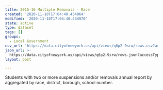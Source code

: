 ```yaml
---
title: 2015-16 Multiple Removals - Race
created: '2020-11-10T17:04:40.434964'
modified: '2020-11-10T17:04:40.434970'
state: active
type: dataset
tags: []
groups:
  - Local Government
csv_url: 'https://data.cityofnewyork.us/api/views/q6p2-9srw/rows.csv?accessType=DOWNLOAD'
json_url: >-
  https://data.cityofnewyork.us/api/views/q6p2-9srw/rows.json?accessType=DOWNLOAD
layout: post

---
```

Students with two or more suspensions and/or removals annual report by aggregated by race, district, borough, school number.
